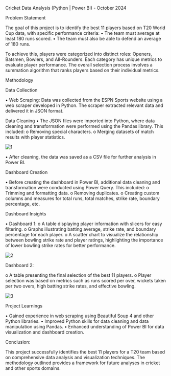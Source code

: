  Cricket Data Analysis (Python | Power BI) - October 2024


Problem Statement 


The goal of this project is to identify the best 11 players based on T20 World Cup data, with specific performance criteria:
•	The team must average at least 180 runs scored.
•	The team must also be able to defend an average of 180 runs.

To achieve this, players were categorized into distinct roles: Openers, Batsmen, Bowlers, and All-Rounders. Each category has unique metrics to evaluate player performance. The overall selection process involves a summation algorithm that ranks players based on their individual metrics.


Methodology

Data Collection

•	Web Scraping: Data was collected from the ESPN Sports website using a web scraper developed in Python. The scraper extracted relevant data and delivered it in JSON format.

Data Cleaning
•	The JSON files were imported into Python, where data cleaning and transformation were performed using the Pandas library. This included:
o	Removing special characters.
o	Merging datasets of match results with player statistics.

![1](https://github.com/user-attachments/assets/0161d9ee-b9a3-463e-8fba-23e8dff93daf)

•	 After cleaning, the data was saved as a CSV file for further analysis in Power BI.




Dashboard Creation

•	Before creating the dashboard in Power BI, additional data cleaning and transformation were conducted using Power Query. This included:
o	Trimming and formatting data.
o	Removing duplicates.
o	Creating custom columns and measures for total runs, total matches, strike rate, boundary percentage, etc.


Dashboard Insights

•	Dashboard 1:
o	A table displaying player information with slicers for easy filtering.
o	Graphs illustrating batting average, strike rate, and boundary percentage for each player.
o	A scatter chart to visualize the relationship between bowling strike rate and player ratings, highlighting the importance of lower bowling strike rates for better performance.
 
![2](https://github.com/user-attachments/assets/b49dace9-4ca4-4755-b5fb-9d25f995cc43)

Dashboard 2:

o	A table presenting the final selection of the best 11 players.
o	Player selection was based on metrics such as runs scored per over, wickets taken per two overs, high batting strike rates, and effective bowling.


![3](https://github.com/user-attachments/assets/ed9a19c4-c72a-404e-9a0c-ac51159b0f5e)


Project Learnings


•	Gained experience in web scraping using Beautiful Soup 4 and other Python libraries.
•	Improved Python skills for data cleaning and data manipulation using Pandas.
•	Enhanced understanding of Power BI for data visualization and dashboard creation.


Conclusion:

This project successfully identifies the best 11 players for a T20 team based on comprehensive data analysis and visualization techniques. The methodology outlined provides a framework for future analyses in cricket and other sports domains.


